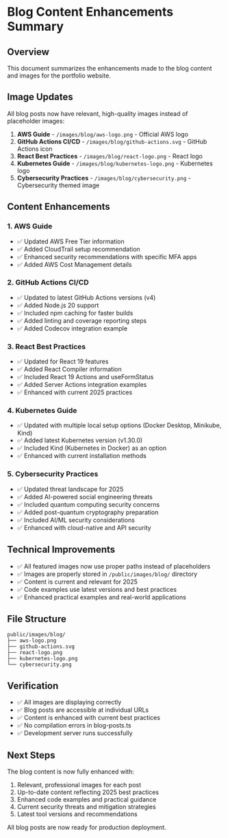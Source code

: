 # Blog Content Enhancements Summary

## Overview

This document summarizes the enhancements made to the blog content and images for the portfolio website.

## Image Updates

All blog posts now have relevant, high-quality images instead of placeholder images:

1. **AWS Guide** - `/images/blog/aws-logo.png` - Official AWS logo
2. **GitHub Actions CI/CD** - `/images/blog/github-actions.svg` - GitHub Actions icon
3. **React Best Practices** - `/images/blog/react-logo.png` - React logo
4. **Kubernetes Guide** - `/images/blog/kubernetes-logo.png` - Kubernetes logo
5. **Cybersecurity Practices** - `/images/blog/cybersecurity.png` - Cybersecurity themed image

## Content Enhancements

### 1. AWS Guide

- ✅ Updated AWS Free Tier information
- ✅ Added CloudTrail setup recommendation
- ✅ Enhanced security recommendations with specific MFA apps
- ✅ Added AWS Cost Management details

### 2. GitHub Actions CI/CD

- ✅ Updated to latest GitHub Actions versions (v4)
- ✅ Added Node.js 20 support
- ✅ Included npm caching for faster builds
- ✅ Added linting and coverage reporting steps
- ✅ Added Codecov integration example

### 3. React Best Practices

- ✅ Updated for React 19 features
- ✅ Added React Compiler information
- ✅ Included React 19 Actions and useFormStatus
- ✅ Added Server Actions integration examples
- ✅ Enhanced with current 2025 practices

### 4. Kubernetes Guide

- ✅ Updated with multiple local setup options (Docker Desktop, Minikube, Kind)
- ✅ Added latest Kubernetes version (v1.30.0)
- ✅ Included Kind (Kubernetes in Docker) as an option
- ✅ Enhanced with current installation methods

### 5. Cybersecurity Practices

- ✅ Updated threat landscape for 2025
- ✅ Added AI-powered social engineering threats
- ✅ Included quantum computing security concerns
- ✅ Added post-quantum cryptography preparation
- ✅ Included AI/ML security considerations
- ✅ Enhanced with cloud-native and API security

## Technical Improvements

- ✅ All featured images now use proper paths instead of placeholders
- ✅ Images are properly stored in `/public/images/blog/` directory
- ✅ Content is current and relevant for 2025
- ✅ Code examples use latest versions and best practices
- ✅ Enhanced practical examples and real-world applications

## File Structure

```
public/images/blog/
├── aws-logo.png
├── github-actions.svg
├── react-logo.png
├── kubernetes-logo.png
└── cybersecurity.png
```

## Verification

- ✅ All images are displaying correctly
- ✅ Blog posts are accessible at individual URLs
- ✅ Content is enhanced with current best practices
- ✅ No compilation errors in blog-posts.ts
- ✅ Development server runs successfully

## Next Steps

The blog content is now fully enhanced with:

1. Relevant, professional images for each post
2. Up-to-date content reflecting 2025 best practices
3. Enhanced code examples and practical guidance
4. Current security threats and mitigation strategies
5. Latest tool versions and recommendations

All blog posts are now ready for production deployment.
